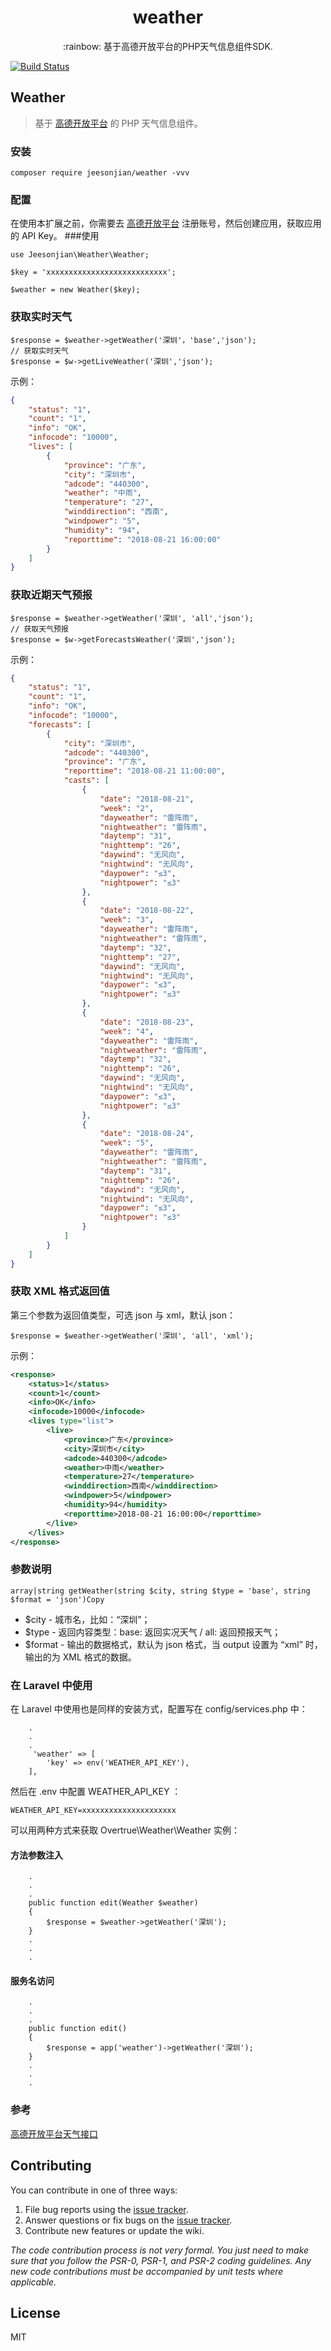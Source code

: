 <h1 align="center"> weather </h1>

<p align="center">:rainbow: 基于高德开放平台的PHP天气信息组件SDK.</p>


[![Build Status](https://travis-ci.org/jeesonjian/weather.svg?branch=master)](https://travis-ci.org/jeesonjian/weather)
## Weather
> 基于  [高德开放平台](https://lbs.amap.com/dev/id/newuser) 的 PHP 天气信息组件。
### 安装
~~~shell script
composer require jeesonjian/weather -vvv
~~~

### 配置
在使用本扩展之前，你需要去 [高德开放平台](https://lbs.amap.com/dev/id/newuser) 注册账号，然后创建应用，获取应用的 API Key。
###使用
~~~
use Jeesonjian\Weather\Weather;

$key = 'xxxxxxxxxxxxxxxxxxxxxxxxxxx';

$weather = new Weather($key);
~~~

### 获取实时天气
~~~
$response = $weather->getWeather('深圳'，'base','json');
// 获取实时天气
$response = $w->getLiveWeather('深圳','json');
~~~

示例：
~~~json
{
    "status": "1",
    "count": "1",
    "info": "OK",
    "infocode": "10000",
    "lives": [
        {
            "province": "广东",
            "city": "深圳市",
            "adcode": "440300",
            "weather": "中雨",
            "temperature": "27",
            "winddirection": "西南",
            "windpower": "5",
            "humidity": "94",
            "reporttime": "2018-08-21 16:00:00"
        }
    ]
}
~~~

### 获取近期天气预报
~~~
$response = $weather->getWeather('深圳', 'all','json');
// 获取天气预报
$response = $w->getForecastsWeather('深圳','json');
~~~
示例：
~~~json
{
    "status": "1", 
    "count": "1", 
    "info": "OK", 
    "infocode": "10000", 
    "forecasts": [
        {
            "city": "深圳市", 
            "adcode": "440300", 
            "province": "广东", 
            "reporttime": "2018-08-21 11:00:00", 
            "casts": [
                {
                    "date": "2018-08-21", 
                    "week": "2", 
                    "dayweather": "雷阵雨", 
                    "nightweather": "雷阵雨", 
                    "daytemp": "31", 
                    "nighttemp": "26", 
                    "daywind": "无风向", 
                    "nightwind": "无风向", 
                    "daypower": "≤3", 
                    "nightpower": "≤3"
                }, 
                {
                    "date": "2018-08-22", 
                    "week": "3", 
                    "dayweather": "雷阵雨", 
                    "nightweather": "雷阵雨", 
                    "daytemp": "32", 
                    "nighttemp": "27", 
                    "daywind": "无风向", 
                    "nightwind": "无风向", 
                    "daypower": "≤3", 
                    "nightpower": "≤3"
                }, 
                {
                    "date": "2018-08-23", 
                    "week": "4", 
                    "dayweather": "雷阵雨", 
                    "nightweather": "雷阵雨", 
                    "daytemp": "32", 
                    "nighttemp": "26", 
                    "daywind": "无风向", 
                    "nightwind": "无风向", 
                    "daypower": "≤3", 
                    "nightpower": "≤3"
                }, 
                {
                    "date": "2018-08-24", 
                    "week": "5", 
                    "dayweather": "雷阵雨", 
                    "nightweather": "雷阵雨", 
                    "daytemp": "31", 
                    "nighttemp": "26", 
                    "daywind": "无风向", 
                    "nightwind": "无风向", 
                    "daypower": "≤3", 
                    "nightpower": "≤3"
                }
            ]
        }
    ]
}
~~~

### 获取 XML 格式返回值
第三个参数为返回值类型，可选 json 与 xml，默认 json：
~~~
$response = $weather->getWeather('深圳', 'all', 'xml');
~~~
示例：
~~~xml
<response>
    <status>1</status>
    <count>1</count>
    <info>OK</info>
    <infocode>10000</infocode>
    <lives type="list">
        <live>
            <province>广东</province>
            <city>深圳市</city>
            <adcode>440300</adcode>
            <weather>中雨</weather>
            <temperature>27</temperature>
            <winddirection>西南</winddirection>
            <windpower>5</windpower>
            <humidity>94</humidity>
            <reporttime>2018-08-21 16:00:00</reporttime>
        </live>
    </lives>
</response>
~~~
### 参数说明
~~~
array|string getWeather(string $city, string $type = 'base', string $format = 'json')Copy
~~~
- $city - 城市名，比如：“深圳”；
- $type - 返回内容类型：base: 返回实况天气 / all: 返回预报天气；
- $format  - 输出的数据格式，默认为 json 格式，当 output 设置为 “xml” 时，输出的为 XML 格式的数据。

### 在 Laravel 中使用
在 Laravel 中使用也是同样的安装方式，配置写在 config/services.php 中：
~~~
    .
    .
    .
     'weather' => [
        'key' => env('WEATHER_API_KEY'),
    ],
~~~
然后在 .env 中配置 WEATHER_API_KEY ：
~~~
WEATHER_API_KEY=xxxxxxxxxxxxxxxxxxxxx
~~~

可以用两种方式来获取 Overtrue\Weather\Weather 实例：
#### 方法参数注入
~~~
    .
    .
    .
    public function edit(Weather $weather) 
    {
        $response = $weather->getWeather('深圳');
    }
    .
    .
    .
~~~
#### 服务名访问
~~~
    .
    .
    .
    public function edit() 
    {
        $response = app('weather')->getWeather('深圳');
    }
    .
    .
    .
~~~

### 参考
[高德开放平台天气接口](https://lbs.amap.com/api/webservice/guide/api/weatherinfo/)

## Contributing

You can contribute in one of three ways:

1. File bug reports using the [issue tracker](https://github.com/jeesonjian/weather/issues).
2. Answer questions or fix bugs on the [issue tracker](https://github.com/jeesonjian/weather/issues).
3. Contribute new features or update the wiki.

_The code contribution process is not very formal. You just need to make sure that you follow the PSR-0, PSR-1, and PSR-2 coding guidelines. Any new code contributions must be accompanied by unit tests where applicable._

## License

MIT
